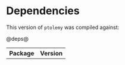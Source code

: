 # Dependencies #


This version of `ptolemy` was compiled against:

<table>
<tr><th>Package</th><th>Version</th></tr>
@deps@	
</table>